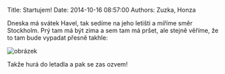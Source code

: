 Title: Startujem!
Date: 2014-10-16 08:57:00
Authors: Zuzka, Honza


Dneska má svátek Havel, tak sedíme na jeho letišti a míříme směr Stockholm. Prý
tam má být zima a sem tam má pršet, ale stejně věříme, že to tam bude vypadat
přesně takhle:

![obrázek]({filename}/images/tumblr_inline_ndiz9kbVD21t36z1g.jpg)

Takže hurá do letadla a pak se zas ozvem!
